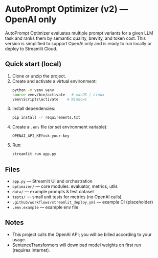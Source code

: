 # AutoPrompt Optimizer (v2) — OpenAI only

AutoPrompt Optimizer evaluates multiple prompt variants for a given LLM task and ranks them by semantic quality, brevity, and token cost. This version is simplified to support OpenAI only and is ready to run locally or deploy to Streamlit Cloud.

## Quick start (local)

1. Clone or unzip the project.
2. Create and activate a virtual environment:
   ```bash
   python -m venv venv
   source venv/bin/activate   # macOS / Linux
   venv\Scripts\activate    # Windows
   ```
3. Install dependencies:
   ```bash
   pip install -r requirements.txt
   ```
4. Create a `.env` file (or set environment variable):
   ```
   OPENAI_API_KEY=sk-your-key
   ```
5. Run:
   ```bash
   streamlit run app.py
   ```

## Files
- `app.py` — Streamlit UI and orchestration
- `optimizer/` — core modules: evaluator, metrics, utils
- `data/` — example prompts & test dataset
- `tests/` — small unit tests for metrics (no OpenAI calls)
- `.github/workflows/streamlit_deploy.yml` — example CI (placeholder)
- `.env.example` — example env file

## Notes
- This project calls the OpenAI API; you will be billed according to your usage.
- SentenceTransformers will download model weights on first run (requires internet).
